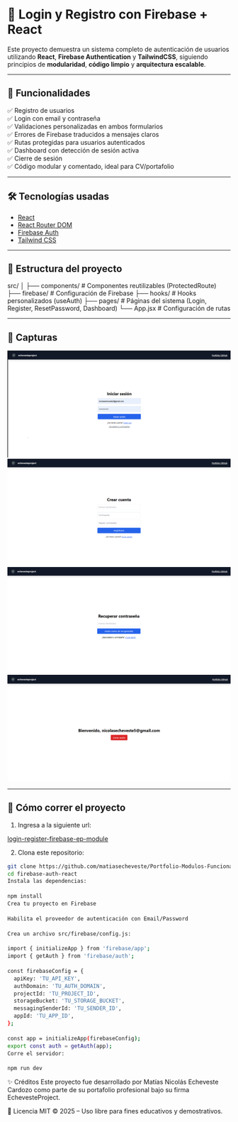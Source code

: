 # 🔐 Login y Registro con Firebase + React

Este proyecto demuestra un sistema completo de autenticación de usuarios utilizando **React**, **Firebase Authentication** y **TailwindCSS**, siguiendo principios de **modularidad**, **código limpio** y **arquitectura escalable**.

---

## 🚀 Funcionalidades

✅ Registro de usuarios  
✅ Login con email y contraseña  
✅ Validaciones personalizadas en ambos formularios  
✅ Errores de Firebase traducidos a mensajes claros  
✅ Rutas protegidas para usuarios autenticados  
✅ Dashboard con detección de sesión activa  
✅ Cierre de sesión  
✅ Código modular y comentado, ideal para CV/portafolio

---

## 🛠️ Tecnologías usadas

- [React](https://react.dev/)
- [React Router DOM](https://reactrouter.com/)
- [Firebase Auth](https://firebase.google.com/products/auth)
- [Tailwind CSS](https://tailwindcss.com/)

---

## 📂 Estructura del proyecto

src/
│
├── components/ # Componentes reutilizables (ProtectedRoute)
├── firebase/ # Configuración de Firebase
├── hooks/ # Hooks personalizados (useAuth)
├── pages/ # Páginas del sistema (Login, Register, ResetPassword, Dashboard)
└── App.jsx # Configuración de rutas

---

## 📸 Capturas

![alt text](image.png)
![alt text](image-1.png)
![alt text](image-2.png)
![alt text](image-3.png)

---

## 🔧 Cómo correr el proyecto

1. Ingresa a la siguiente url:

  [login-register-firebase-ep-module](https://login-register-firebase-ep.vercel.app)

2. Clona este repositorio:

```bash
git clone https://github.com/matiasecheveste/Portfolio-Modulos-Funcionales.git
cd firebase-auth-react
Instala las dependencias:

npm install
Crea tu proyecto en Firebase

Habilita el proveedor de autenticación con Email/Password

Crea un archivo src/firebase/config.js:

import { initializeApp } from 'firebase/app';
import { getAuth } from 'firebase/auth';

const firebaseConfig = {
  apiKey: 'TU_API_KEY',
  authDomain: 'TU_AUTH_DOMAIN',
  projectId: 'TU_PROJECT_ID',
  storageBucket: 'TU_STORAGE_BUCKET',
  messagingSenderId: 'TU_SENDER_ID',
  appId: 'TU_APP_ID',
};

const app = initializeApp(firebaseConfig);
export const auth = getAuth(app);
Corre el servidor:

npm run dev
```

✨ Créditos
Este proyecto fue desarrollado por Matías Nicolás Echeveste Cardozo como parte de su portafolio profesional bajo su firma EchevesteProject.

📄 Licencia
MIT © 2025 – Uso libre para fines educativos y demostrativos.
